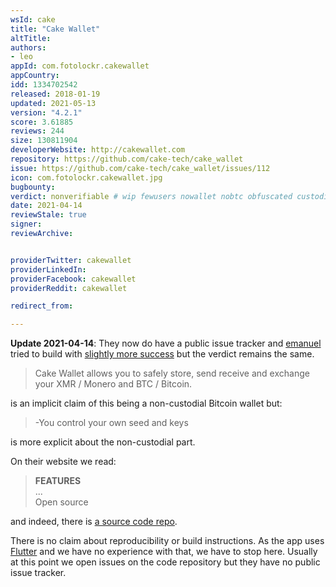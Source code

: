 ```yaml
---
wsId: cake
title: "Cake Wallet"
altTitle: 
authors:
- leo
appId: com.fotolockr.cakewallet
appCountry: 
idd: 1334702542
released: 2018-01-19
updated: 2021-05-13
version: "4.2.1"
score: 3.61885
reviews: 244
size: 130811904
developerWebsite: http://cakewallet.com
repository: https://github.com/cake-tech/cake_wallet
issue: https://github.com/cake-tech/cake_wallet/issues/112
icon: com.fotolockr.cakewallet.jpg
bugbounty: 
verdict: nonverifiable # wip fewusers nowallet nobtc obfuscated custodial nosource nonverifiable reproducible bounty defunct
date: 2021-04-14
reviewStale: true
signer: 
reviewArchive:


providerTwitter: cakewallet
providerLinkedIn: 
providerFacebook: cakewallet
providerReddit: cakewallet

redirect_from:

---
```


**Update 2021-04-14**: They now do have a public issue tracker and
[emanuel](/authors/emanuel) tried to build with
[slightly more success](https://github.com/cake-tech/cake_wallet/issues/112)
but the verdict remains the same.

> Cake Wallet allows you to safely store, send receive and exchange your XMR /
  Monero and BTC / Bitcoin.

is an implicit claim of this being a non-custodial Bitcoin wallet but:

> -You control your own seed and keys

is more explicit about the non-custodial part.

On their website we read:

> **FEATURES**<br>
  ...<br>
  Open source

and indeed, there is [a source code repo](https://github.com/cake-tech/cake_wallet).

There is no claim about reproducibility or build instructions. As the app uses
[Flutter](https://flutter.dev/) and we have no experience with that, we have to
stop here. Usually at this point we open issues on the code repository but they
have no public issue tracker.
